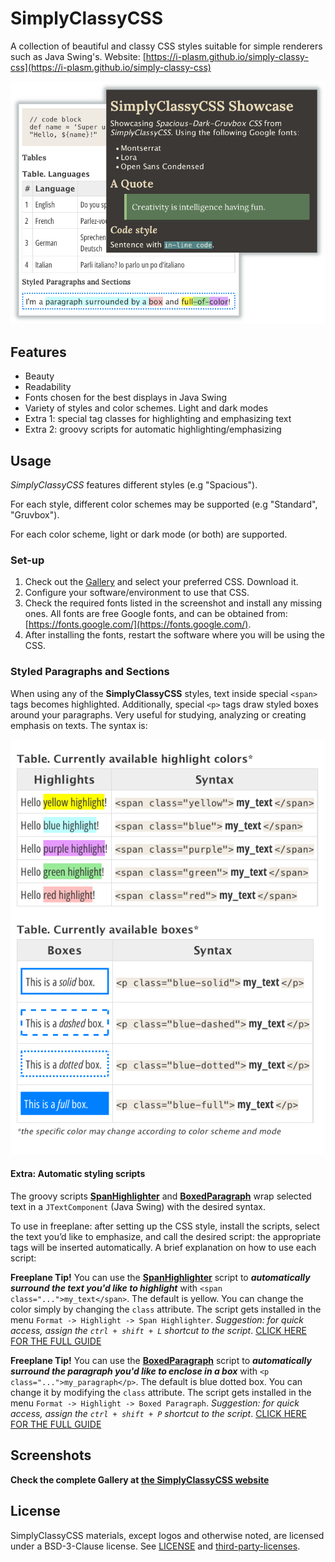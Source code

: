 # SimplyClassyCSS

A collection of beautiful and classy CSS styles suitable for simple renderers such as Java Swing's. Website: [https://i-plasm.github.io/simply-classy-css](https://i-plasm.github.io/simply-classy-css)

![Showcase](docs/showcase-intro.png)

## Features

- Beauty
- Readability
- Fonts chosen for the best displays in Java Swing
- Variety of styles and color schemes. Light and dark modes
- Extra 1: special tag classes for highlighting and emphasizing text
- Extra 2: groovy scripts for automatic highlighting/emphasizing

## Usage

_SimplyClassyCSS_ features different styles (e.g "Spacious").

For each style, different color schemes may be supported (e.g "Standard", "Gruvbox").

For each color scheme, light or dark mode (or both) are supported.

### Set-up

1. Check out the [Gallery](https://i-plasm.github.io/simply-classy-css/site/gallery.html) and select your preferred CSS. Download it.
1. Configure your software/environment to use that CSS.
1. Check the required fonts listed in the screenshot and install any missing ones. All fonts are free Google fonts, and can be obtained from: [https://fonts.google.com/](https://fonts.google.com/).
1. After installing the fonts, restart the software where you will be using the CSS.

### Styled Paragraphs and Sections

When using any of the __SimplyClassyCSS__ styles, text inside special `<span>` tags becomes highlighted. Additionally, special `<p>` tags draw styled boxes around your paragraphs. Very useful for studying, analyzing or creating emphasis on texts. The syntax is:

![Styled Paragraphs and Sections](docs/git-styled-paragraphs-sections.png)

#### Extra: Automatic styling scripts

The groovy scripts [**SpanHighlighter**](scripts/spanHighlighter.groovy) and [**BoxedParagraph**](scripts/boxedParagraph.groovy) wrap selected text in a `JTextComponent` (Java Swing) with the desired syntax.

To use in freeplane: after setting up the CSS style, install the scripts, select the text you’d like to emphasize, and call the desired script: the appropriate tags will be inserted automatically. A brief explanation on how to use each script:

__Freeplane Tip!__ You can use the [**SpanHighlighter**](scripts/spanHighlighter.groovy) script to ___automatically surround the text you'd like to highlight___ with `<span class="...">my_text</span>`. The default is yellow. You can change the color simply by changing the `class` attribute. The script gets installed in the menu `Format -> Highlight -> Span Highlighter`. _Suggestion: for quick access, assign the `ctrl + shift + L` shortcut to the script_. [CLICK HERE FOR THE FULL GUIDE](https://ideaplasm.com/2023/09/29/freeplane-highlighting-emphasizing)

__Freeplane Tip!__ You can use the [**BoxedParagraph**](scripts/boxedParagraph.groovy) script to ___automatically surround the paragraph you'd like to enclose in a box___ with `<p class="...">my_paragraph</p>`. The default is blue dotted box. You can change it by modifying the `class` attribute.  The script gets installed in the menu `Format -> Highlight -> Boxed Paragraph`. _Suggestion: for quick access, assign the `ctrl + shift + P` shortcut to the script_. [CLICK HERE FOR THE FULL GUIDE](https://ideaplasm.com/2023/09/29/freeplane-highlighting-emphasizing)

## Screenshots

__Check the complete Gallery at <a href="https://i-plasm.github.io/simply-classy-css/site/gallery.html">the SimplyClassyCSS website</a>__

## License

SimplyClassyCSS materials, except logos and otherwise noted, are licensed under a BSD-3-Clause license. See [LICENSE](LICENSE) and [third-party-licenses](third-party-licenses.txt).
